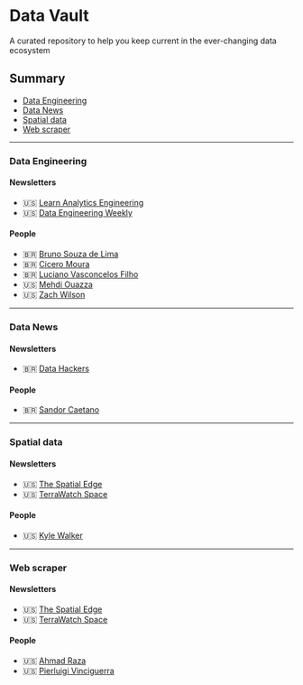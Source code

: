 # Data Vault
A curated repository to help you keep current in the ever-changing data ecosystem

## Summary

* [Data Engineering](#data-engineer)
* [Data News](#data-news)
* [Spatial data](#spatial-data)
* [Web scraper](#web-scraper)

---
### Data Engineering

#### Newsletters

* :us: [Learn Analytics Engineering](https://learnanalyticsengineering.substack.com/subscribe)
* :us: [Data Engineering Weekly](https://www.dataengineeringweekly.com/subscribe)

#### People
* :brazil: [Bruno Souza de Lima](https://www.linkedin.com/in/brunoszdl/)
* :brazil: [Cicero Moura](https://www.linkedin.com/in/cicero-moura/)
* :brazil: [Luciano Vasconcelos Filho](https://www.linkedin.com/in/lucianovasconcelosf/)
* :us: [Mehdi Ouazza](https://www.linkedin.com/in/mehd-io/)
* :us: [Zach Wilson](https://www.linkedin.com/in/eczachly/)


---
### Data News

#### Newsletters
* :brazil: [Data Hackers](https://www.datahackers.news/)

#### People
* :brazil: [Sandor Caetano](https://www.linkedin.com/in/sandorcaetano/)

---
### Spatial data

#### Newsletters

* :us: [The Spatial Edge](https://yohaniddawela.substack.com/subscribe)
* :us: [TerraWatch Space](https://newsletter.terrawatchspace.com/subscribe)

#### People
* :us: [Kyle Walker](https://www.linkedin.com/in/walkerke/)

---
### Web scraper

#### Newsletters

* :us: [The Spatial Edge](https://yohaniddawela.substack.com/subscribe)
* :us: [TerraWatch Space](https://newsletter.terrawatchspace.com/subscribe)

#### People
* :us: [Ahmad Raza](https://www.linkedin.com/in/ahmad-raza-b2b341208/)
* :us: [Pierluigi Vinciguerra](https://www.linkedin.com/in/pierluigivinciguerra/)
